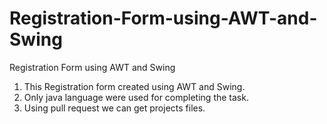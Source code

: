# Registration-Form-using-AWT-and-Swing
Registration Form using AWT and Swing
1) This Registration form created using AWT and Swing.
2) Only java language were used for completing the task.
3) Using pull request we can get projects files.
